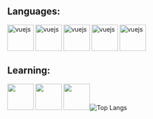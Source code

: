 ## Languages:
<div style="display: inline-block;">
  <img src="https://cdn.jsdelivr.net/gh/devicons/devicon/icons/mysql/mysql-original-wordmark.svg" alt="vuejs" width="60" height="60" style="max-width:100%;"/>
  <img src="https://cdn.jsdelivr.net/gh/devicons/devicon/icons/html5/html5-plain-wordmark.svg" alt="vuejs" width="60" height="60" style="max-width:100%;"/>
  <img src="https://cdn.jsdelivr.net/gh/devicons/devicon/icons/css3/css3-plain-wordmark.svg" alt="vuejs" width="60" height="60" style="max-width:100%;"/>
  <img src="https://cdn.jsdelivr.net/gh/devicons/devicon/icons/php/php-original.svg" alt="vuejs" width="60" height="60" style="max-width:100%;"/>
  <img src= "https://cdn-icons-png.flaticon.com/128/226/226777.png" alt="vuejs" width="60" height="60" style="max-width:100%;"/>
</div>
<br>

## Learning:
<div style="display: inline-block;">
  <img src="https://cdn.jsdelivr.net/gh/devicons/devicon/icons/javascript/javascript-original.svg" width="60" height="60" style="max-width:100%;"/>
  <img src="https://cdn.jsdelivr.net/gh/devicons/devicon/icons/c/c-original.svg" width="60" height="60" style="max-width:100%;" />
  <img src="https://cdn.jsdelivr.net/gh/devicons/devicon@latest/icons/csharp/csharp-original.svg" width="60" height="60" style="max-width:100%;/>
</div>
    
[![Top Langs](https://github-readme-stats.vercel.app/api/top-langs/?username=clararicioni&layout=compact&theme=aura)](https://github.com/anuraghazra/github-readme-stats)


